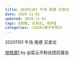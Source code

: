 ```yaml
---
title: 20201101 午场 南德 买卖论
date: 2020-11-01
updated: 2020-11-01
tags: [南德, 买卖论, 相声] 
categories: (2020)庚子年场次
---
```

20201101 午场 南德 买卖论



[视频源1]() by @栾云平粉丝团后援会

